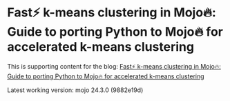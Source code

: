 # Fast⚡ k-means clustering in Mojo🔥: Guide to porting Python to Mojo🔥 for accelerated k-means clustering

This is supporting content for the blog: [Fast⚡ k-means clustering in Mojo🔥: Guide to porting Python to Mojo🔥 for accelerated k-means clustering
](https://www.modular.com/blog/)

Latest working version: mojo 24.3.0 (9882e19d)